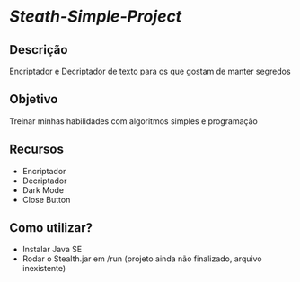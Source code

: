 # ***Steath-Simple-Project***

## Descrição
Encriptador e Decriptador de texto para os que gostam de manter segredos

## Objetivo
Treinar minhas habilidades com algoritmos simples e programação

## Recursos
- Encriptador
- Decriptador
- Dark Mode
- Close Button

## Como utilizar?
- Instalar Java SE
- Rodar o Stealth.jar em /run (projeto ainda não finalizado, arquivo inexistente)
